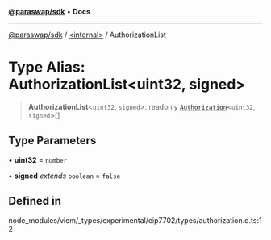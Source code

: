 [**@paraswap/sdk**](../../README.md) • **Docs**

***

[@paraswap/sdk](../../globals.md) / [\<internal\>](../README.md) / AuthorizationList

# Type Alias: AuthorizationList\<uint32, signed\>

> **AuthorizationList**\<`uint32`, `signed`\>: readonly [`Authorization`](Authorization.md)\<`uint32`, `signed`\>[]

## Type Parameters

• **uint32** = `number`

• **signed** *extends* `boolean` = `false`

## Defined in

node\_modules/viem/\_types/experimental/eip7702/types/authorization.d.ts:12

